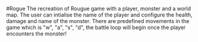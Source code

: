 #Rogue
The recreation of Rougue game with a player, monster and a world map. 
The user can intialise the name of the player and configure the health, damage and name of the monster.
There are predefined movements in the game which is "w", "a", "s", "d", the battle loop will begin once the player encounters the monster!
